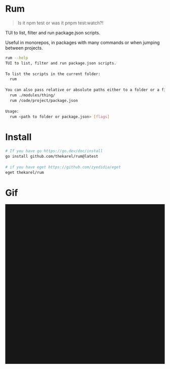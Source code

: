 # Rum

> Is it npm test or was it pnpm test:watch?!

TUI to list, filter and run package.json scripts.

Useful in monorepos, in packages with many commands or when jumping between projects.

```sh
rum --help
TUI to list, filter and run package.json scripts.

To list the scripts in the current folder:
  rum

You can also pass relative or absolute paths either to a folder or a file:
  rum ./modules/thing/
  rum /code/project/package.json

Usage:
  rum <path to folder or package.json> [flags]
```

# Install

```sh
# If you have go https://go.dev/doc/install
go install github.com/thekarel/rum@latest

# if you have eget https://github.com/zyedidia/eget
eget thekarel/rum
```

# Gif

![Demo](rum.gif)
